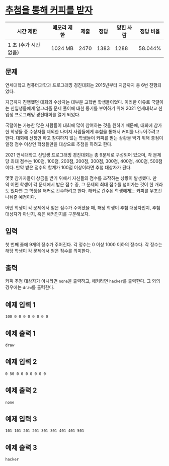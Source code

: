 # [추첨을 통해 커피를 받자](https://www.acmicpc.net/problem/21866)

| 시간 제한 | 메모리 제한 | 제출 | 정답 | 맞힌 사람 | 정답 비율 |
| --- | --- | --- | --- | --- | --- |
| 1 초 (추가 시간 없음) | 1024 MB | 2470 | 1383 | 1288 | 58.044% |

## 문제

연세대학교 컴퓨터과학과 프로그래밍 경진대회는 2015년부터 지금까지 총 6번 진행되었다.

지금까지 진행했던 대회의 수상자는 대부분 고학번 학생들이었다. 이러한 이유로 국렬이는 신입생들에게 알고리즘 문제 풀이에 대한 동기를 부여하기 위해 2021 연세대학교 신입생 프로그래밍 경진대회를 열게 되었다.

국렬이는 가능한 많은 사람들이 대회에 많이 참여하는 것을 원하기 때문에, 대회에 참가한 학생들 중 수상자를 제외한 나머지 사람들에게 추첨을 통해서 커피를 나누어주려고 한다. 대회에 신청만 하고 참여하지 않는 학생들이 커피를 받는 상황을 막기 위해 총점이 일정 점수 이상인 학생들만을 대상으로 추첨을 하려고 한다.

2021 연세대학교 신입생 프로그래밍 경진대회는 총 9문제로 구성되어 있으며, 각 문제 당 최대 점수는 100점, 100점, 200점, 200점, 300점, 300점, 400점, 400점, 500점이다. 만약 받은 점수의 합계가 100점 이상이라면 추첨 대상자가 된다.

몇몇 참가자들이 상금을 받기 위해서 자신들의 점수를 조작하는 상황이 발생했다. 만약 어떤 학생이 각 문제에서 받은 점수 중, 그 문제의 최대 점수를 넘어가는 것이 한 개라도 있다면 그 학생을 해커로 간주하려고 한다. 해커로 간주된 학생에게는 커피를 무조건 나눠줄 예정이다.

어떤 학생이 각 문제에서 얻은 점수가 주어졌을 때, 해당 학생이 추첨 대상자인지, 추첨 대상자가 아닌지, 혹은 해커인지를 구분해보자.

## 입력

첫 번째 줄에 9개의 정수가 주어진다. 각 정수는 0 이상 1000 이하의 정수다. 각 정수는 해당 학생이 각 문제에서 얻은 점수를 의미한다.

## 출력

커피 추첨 대상자가 아니라면 `none`을 출력하고, 해커라면 `hacker`를 출력한다. 그 외의 경우에는 `draw`를 출력한다.

## 예제 입력 1

```
100 0 0 0 0 0 0 0 0

```

## 예제 출력 1

```
draw

```

## 예제 입력 2

```
0 50 0 0 0 0 0 0 0

```

## 예제 출력 2

```
none

```

## 예제 입력 3

```
101 101 201 201 301 301 401 401 501

```

## 예제 출력 3

```
hacker
```
